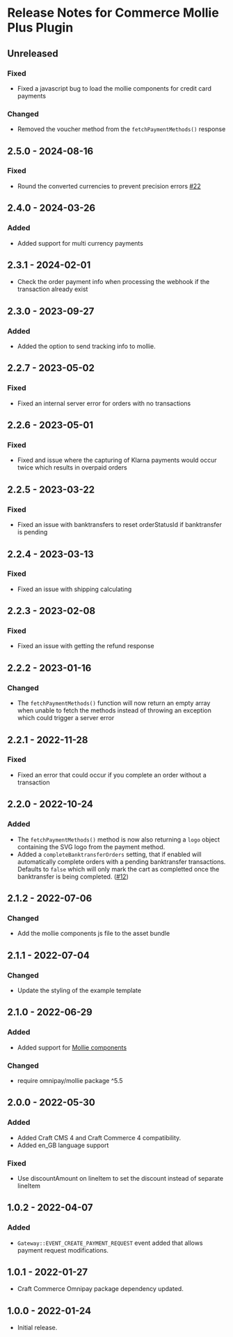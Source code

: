 # Release Notes for Commerce Mollie Plus Plugin

## Unreleased

### Fixed
 - Fixed a javascript bug to load the mollie components for credit card payments

### Changed
 - Removed the voucher method from the `fetchPaymentMethods()` response

## 2.5.0 - 2024-08-16

### Fixed

 - Round the converted currencies to prevent precision errors [#22](https://github.com/white-nl/commerce-mollie-plus/issues/22)

## 2.4.0 - 2024-03-26

### Added

 - Added support for multi currency payments

## 2.3.1 - 2024-02-01

- Check the order payment info when processing the webhook if the transaction already exist

## 2.3.0 - 2023-09-27

### Added

- Added the option to send tracking info to mollie.

## 2.2.7 - 2023-05-02

### Fixed
- Fixed an internal server error for orders with no transactions

## 2.2.6 - 2023-05-01

### Fixed
- Fixed and issue where the capturing of Klarna payments would occur twice which results in overpaid orders

## 2.2.5 - 2023-03-22

### Fixed
- Fixed an issue with banktransfers to reset orderStatusId if banktransfer is pending

## 2.2.4 - 2023-03-13

### Fixed
- Fixed an issue with shipping calculating

## 2.2.3 - 2023-02-08

### Fixed
- Fixed an issue with getting the refund response

## 2.2.2 - 2023-01-16

### Changed
- The `fetchPaymentMethods()` function will now return an empty array when unable to fetch the methods instead of throwing an exception which could trigger a server error

## 2.2.1 - 2022-11-28

### Fixed
- Fixed an error that could occur if you complete an order without a transaction

## 2.2.0 - 2022-10-24

### Added
- The `fetchPaymentMethods()` method is now also returning a `logo` object containing the SVG logo from the payment method.
- Added a `completeBanktransferOrders` setting, that if enabled will automatically complete orders with a pending banktransfer transactions. Defaults to `false` which will only mark the cart as completted once the banktransfer is being completed. ([#12](https://github.com/white-nl/commerce-mollie-plus/issues/12))

## 2.1.2 - 2022-07-06

### Changed
- Add the mollie components js file to the asset bundle

## 2.1.1 - 2022-07-04

### Changed
- Update the styling of the example template

## 2.1.0 - 2022-06-29

### Added
- Added support for [Mollie components](https://docs.mollie.com/components/overview)

### Changed
- require omnipay/mollie package ^5.5 

## 2.0.0 - 2022-05-30

### Added
- Added Craft CMS 4 and Craft Commerce 4 compatibility.
- Added en_GB language support

### Fixed
- Use discountAmount on lineItem to set the discount instead of separate lineItem

## 1.0.2 - 2022-04-07

### Added
- `Gateway::EVENT_CREATE_PAYMENT_REQUEST` event added that allows payment request modifications.

## 1.0.1 - 2022-01-27

- Craft Commerce Omnipay package dependency updated.

## 1.0.0 - 2022-01-24

- Initial release.
